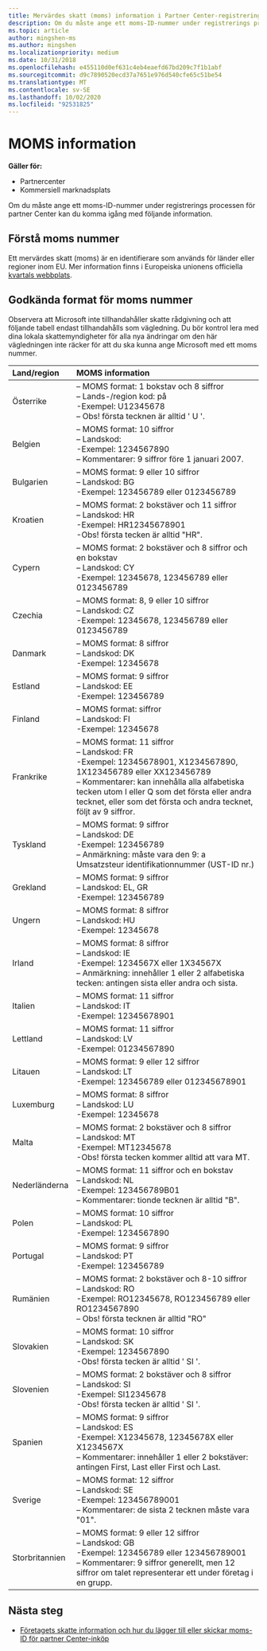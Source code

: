 ```yaml
---
title: Mervärdes skatt (moms) information i Partner Center-registrering
description: Om du måste ange ett moms-ID-nummer under registrerings processen för partner Center kan du komma igång med den här informationen.
ms.topic: article
author: mingshen-ms
ms.author: mingshen
ms.localizationpriority: medium
ms.date: 10/31/2018
ms.openlocfilehash: e455110d0ef631c4eb4eaefd67bd209c7f1b1abf
ms.sourcegitcommit: d9c7890520ecd37a7651e976d540cfe65c51be54
ms.translationtype: MT
ms.contentlocale: sv-SE
ms.lasthandoff: 10/02/2020
ms.locfileid: "92531825"
---
```

# <a name="vat-info"></a>MOMS information

**Gäller för:**

- Partnercenter
- Kommersiell marknadsplats

Om du måste ange ett moms-ID-nummer under registrerings processen för partner Center kan du komma igång med följande information.

## <a name="understanding-vat-numbers"></a>Förstå moms nummer

Ett mervärdes skatt (moms) är en identifierare som används för länder eller regioner inom EU. Mer information finns i Europeiska unionens officiella [kvartals webbplats](http://ec.europa.eu/taxation_customs/vies/vieshome.do).

## <a name="accepted-formats-for-vat-numbers"></a>Godkända format för moms nummer

Observera att Microsoft inte tillhandahåller skatte rådgivning och att följande tabell endast tillhandahålls som vägledning. Du bör kontrol lera med dina lokala skattemyndigheter för alla nya ändringar om den här vägledningen inte räcker för att du ska kunna ange Microsoft med ett moms nummer.

|Land/region | MOMS information |
|:------------|:----------|
|Österrike  |– MOMS format: 1 bokstav och 8 siffror<br/>– Lands-/region kod: på<br/>-Exempel: U12345678<br/>– Obs! första tecknen är alltid ' U '. |
|Belgien  |– MOMS format: 10 siffror<br/>– Landskod:<br/>-Exempel: 1234567890<br/>– Kommentarer: 9 siffror före 1 januari 2007. |
| Bulgarien  |– MOMS format: 9 eller 10 siffror<br/>– Landskod: BG<br/>-Exempel: 123456789 eller 0123456789 |
| Kroatien |– MOMS format: 2 bokstäver och 11 siffror<br/>– Landskod: HR<br/>-Exempel: HR12345678901<br/>-Obs! första tecken är alltid "HR". |
|Cypern |– MOMS format: 2 bokstäver och 8 siffror och en bokstav<br/>– Landskod: CY<br/>-Exempel: 12345678, 123456789 eller 0123456789 |
|Czechia |– MOMS format: 8, 9 eller 10 siffror<br/>– Landskod: CZ<br/>-Exempel: 12345678, 123456789 eller 0123456789 |
| Danmark |– MOMS format: 8 siffror<br/>– Landskod: DK<br/>-Exempel: 12345678<br/> |
|Estland |– MOMS format: 9 siffror<br/>– Landskod: EE<br/>-Exempel: 123456789<br/> |
|Finland |– MOMS format: siffror<br/>– Landskod: FI<br/>-Exempel: 12345678 |
|Frankrike |– MOMS format: 11 siffror<br/>– Landskod: FR<br/>-Exempel: 12345678901, X1234567890, 1X123456789 eller XX123456789<br/>– Kommentarer: kan innehålla alla alfabetiska tecken utom I eller Q som det första eller andra tecknet, eller som det första och andra tecknet, följt av 9 siffror. |
|Tyskland |– MOMS format: 9 siffror<br/>– Landskod: DE<br/>-Exempel: 123456789<br/>– Anmärkning: måste vara den 9: a Umsatzsteur identifikationnummer (UST-ID nr.) |
|Grekland |– MOMS format: 9 siffror<br/>– Landskod: EL, GR<br/>-Exempel: 123456789 |
|Ungern |– MOMS format: 8 siffror<br/>– Landskod: HU<br/>-Exempel: 12345678 |
|Irland |– MOMS format: 8 siffror<br/>– Landskod: IE<br/>-Exempel: 1234567X eller 1X34567X<br/>– Anmärkning: innehåller 1 eller 2 alfabetiska tecken: antingen sista eller andra och sista. |
|Italien |– MOMS format: 11 siffror<br/>– Landskod: IT<br/>-Exempel: 12345678901 |
|Lettland |– MOMS format: 11 siffror<br/>– Landskod: LV<br/>-Exempel: 01234567890 |
|Litauen |– MOMS format: 9 eller 12 siffror<br/>– Landskod: LT<br/>-Exempel: 123456789 eller 012345678901 |
|Luxemburg |– MOMS format: 8 siffror<br/>– Landskod: LU<br/>-Exempel: 12345678 |
|Malta |– MOMS format: 2 bokstäver och 8 siffror<br/>– Landskod: MT</br>-Exempel: MT12345678<br/>-Obs! första tecken kommer alltid att vara MT. |
|Nederländerna |– MOMS format: 11 siffror och en bokstav<br/>– Landskod: NL<br/>-Exempel: 123456789B01<br/>– Kommentarer: tionde tecknen är alltid "B". |
|Polen |– MOMS format: 10 siffror<br/>– Landskod: PL<br/>-Exempel: 1234567890 |
|Portugal |– MOMS format: 9 siffror<br/>– Landskod: PT<br/>-Exempel: 123456789 |
|Rumänien |– MOMS format: 2 bokstäver och 8-10 siffror<br/>– Landskod: RO<br/>-Exempel: RO12345678, RO123456789 eller RO1234567890<br/>– Obs! första tecknen är alltid "RO" |
|Slovakien |– MOMS format: 10 siffror<br/>– Landskod: SK<br/>-Exempel: 1234567890<br/>-Obs! första tecken är alltid ' SI '. |
|Slovenien |– MOMS format: 2 bokstäver och 8 siffror<br/>– Landskod: SI<br/>-Exempel: SI12345678<br/>-Obs! första tecken är alltid ' SI '. |
|Spanien |– MOMS format: 9 siffror<br/>– Landskod: ES<br/>-Exempel: X12345678, 12345678X eller X1234567X<br/>– Kommentarer: innehåller 1 eller 2 bokstäver: antingen First, Last eller First och Last. |
|Sverige |– MOMS format: 12 siffror<br/>– Landskod: SE<br/>-Exempel: 123456789001<br/>– Kommentarer: de sista 2 tecknen måste vara "01". |
|Storbritannien |– MOMS format: 9 eller 12 siffror<br/>– Landskod: GB<br/>-Exempel: 123456789 eller 123456789001<br/>– Kommentarer: 9 siffror generellt, men 12 siffror om talet representerar ett under företag i en grupp. |
## <a name="next-steps"></a>Nästa steg

- [Företagets skatte information och hur du lägger till eller skickar moms-ID för partner Center-inköp](organization-tax-info.md)
